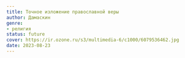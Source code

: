 ```yaml
---
title: Точное изложение православной веры
author: Дамаскин
genre:
- религия
status: future
cover: https://ir.ozone.ru/s3/multimedia-6/c1000/6079536462.jpg
date: 2023-08-23
---
```


